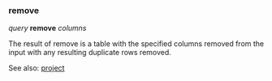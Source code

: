 ### remove

*query* **remove** *columns*

The result of remove is a table with the specified columns removed from the input with any resulting duplicate rows removed.

See also: [project](<project.md>)